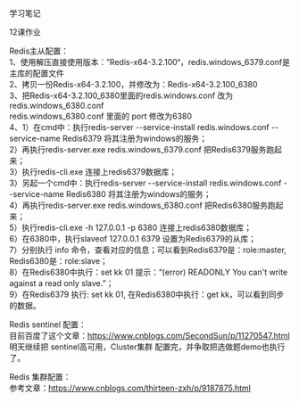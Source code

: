 学习笔记

12课作业

Redis主从配置：  
1、使用解压直接使用版本：”Redis-x64-3.2.100“，redis.windows_6379.conf是主库的配置文件  
2、拷贝一份Redis-x64-3.2.100，并修改为：Redis-x64-3.2.100_6380  
3、把Redis-x64-3.2.100_6380里面的redis.windows.conf 改为redis.windows_6380.conf  
   redis.windows_6380.conf 里面的 port 修改为6380  
4、1）在cmd中：执行redis-server --service-install redis.windows.conf  --service-name Redis6379  将其注册为windows的服务；  
   2）再执行redis-server.exe redis.windows_6379.conf 把Redis6379服务跑起来；  
   3）执行redis-cli.exe 连接上redis6379数据库；  
   3）另起一个cmd中：执行redis-server --service-install redis.windows.conf  --service-name Redis6380  将其注册为windows的服务；  
   4）再执行redis-server.exe redis.windows_6380.conf 把Redis6380服务跑起来；  
   5）执行redis-cli.exe -h 127.0.0.1 -p 6380 连接上redis6380数据库；  
   6）在6380中，执行slaveof 127.0.0.1 6379 设置为Redis6379的从库；  
   7）分别执行 info 命令，查看对应的信息；可以看到Redis6379是：role:master, Redis6380是：role:slave；  
   8）在Redis6380中执行：set kk 01 提示：“(error) READONLY You can't write against a read only slave.”；  
   9）在Redis6379 执行: set kk 01, 在Redis6380中执行：get kk，可以看到同步的数据。  
   
   
Redis sentinel 配置：  
目前百度了这个文章：https://www.cnblogs.com/SecondSun/p/11270547.html   
明天继续把 sentinel高可用，Cluster集群 配置完，并争取把选做题demo也执行了。 

Redis 集群配置：  
参考文章：https://www.cnblogs.com/thirteen-zxh/p/9187875.html  
   
